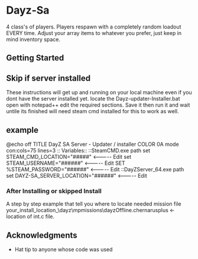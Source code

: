 # Dayz-Sa

4 class's of players. Players respawn with a completely random loadout EVERY time.
Adjust your array items to whatever you prefer, just keep in mind inventory space.


## Getting Started
   ## Skip if server installed
These instructions will get  up and running on your local machine even if you dont have the server installed yet.
locate the Dayz-updater-Installer.bat open with notepad++ edit the required sections.
Save it then run it and wait untile its finished will need steam cmd installed for this to work as well.

## example
@echo off
TITLE DayZ SA Server - Updater / installer
COLOR 0A
mode con:cols=75 lines=3
:: Variables::
::SteamCMD.exe path
set STEAM_CMD_LOCATION="#####" <-----  Edit
set STEAM_USERNAME="######" <-----  Edit
SET %STEAM_PASSWORD="######" <-----  Edit
::DayZServer_64.exe path
set DAYZ-SA_SERVER_LOCATION="######"   <-----  Edit

### After Installing or skipped Install

A step by step  example that tell you where to locate needed mission file
your_install_location_\dayz\mpmissions\dayzOffline.chernarusplus <- location of int.c file.

## Acknowledgments
* Hat tip to anyone whose code was used
